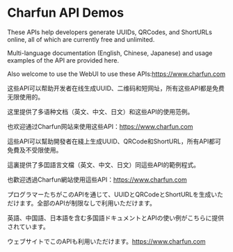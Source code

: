 # Charfun API Demos

These APIs help developers generate UUIDs, QRCodes, and ShortURLs online, all of which are currently free and unlimited.  

Multi-language documentation (English, Chinese, Japanese) and usage examples of the API are provided here.

Also welcome to use the WebUI to use these APIs:https://www.charfun.com

 

这些API可以帮助开发者在线生成UUID、二维码和短网址，所有这些API都是免费无限使用的。

这里提供了多语种文档（英文、中文、日文）和这些API的使用范例。

也欢迎通过Charfun网站来使用这些API：https://www.charfun.com

 

這些API可以幫助開發者在綫上生成UUID、QRCode和ShortURL，所有API都可免費及不受限使用。

這裏提供了多囯語言文檔（英文、中文、日文）同這些API的範例程式。

也歡迎透過Charfun網站使用這些API：https://www.charfun.com

 

プログラマーたちがこのAPIを通じて、UUIDとQRCodeとShortURLを生成いただけます。全部のAPIが制限なしで利用いただけます。

英語、中国語、日本語を含む多国語ドキュメントとAPIの使い例がこちらに提供されています。

ウェブサイトでこのAPIも利用いただけます。https://www.charfun.com